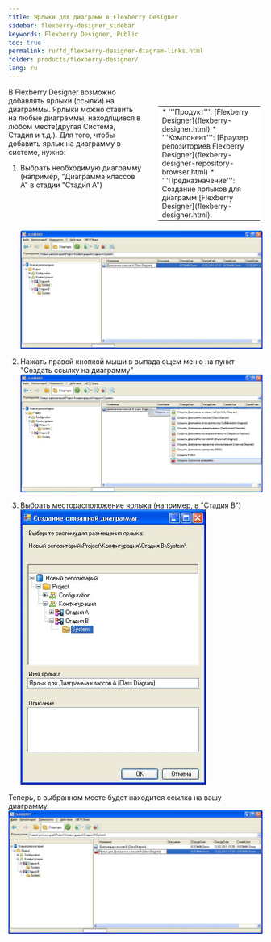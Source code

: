 ```yaml
---
title: Ярлыки для диаграмм в Flexberry Designer
sidebar: flexberry-designer_sidebar
keywords: Flexberry Designer, Public
toc: true
permalink: ru/fd_flexberry-designer-diagram-links.html
folder: products/flexberry-designer/
lang: ru
---
```


<div style="margin:5px; padding-left:28px; float:right; width:40%; outline:1px solid white;">
<br>
<table border="0" width="100%" bgcolor="#6495ED">
<tbody><tr><td bgcolor="#FFFFFF">
* '''Продукт''': [Flexberry Designer](flexberry-designer.html)
* '''Компонент''': [Браузер репозиториев Flexberry Designer](flexberry-designer-repository-browser.html)
* '''Предназначение''': Создание ярлыков для диаграмм [Flexberry Designer](flexberry-designer.html).
</td>
</tr></tbody></table></a>
</div>

В Flexberry Designer возможно добавлять ярлыки (ссылки) на диаграммы.
Ярлыки можно ставить на любые диаграммы, находящиеся в любом месте(другая Система, Стадия и т.д.).
Для того, чтобы добавить ярлык на диаграмму в системе, нужно:

1) Выбрать необходимую диаграмму (например, "Диаграмма классов А" в стадии "Стадия А")
![](/images/pages/img/CaseberryTool/DiagramLinks/DiagramLinks1.JPG)

2) Нажать правой кнопкой мыши в выпадающем меню на пункт "Создать ссылку на диаграмму"
![](/images/pages/img/CaseberryTool/DiagramLinks/DiagramLinks2.JPG)

3) Выбрать месторасположение ярлыка (например, в "Стадия В")
![](/images/pages/img/CaseberryTool/DiagramLinks/DiagramLinks3.JPG)

Теперь, в выбранном месте будет находится ссылка на вашу диаграмму.
![](/images/pages/img/CaseberryTool/DiagramLinks/DiagramLinks4.JPG)

